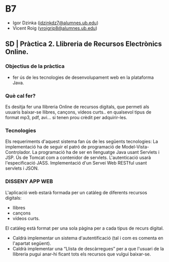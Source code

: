 # B7
* Igor Dzinka (idzinkdz7@alumnes.ub.edu)
* Vicent Roig (vroigrip8@alumnes.ub.edu)

## SD | Pràctica 2. Llibreria de Recursos Electrònics Online.

### Objectius de la pràctica
* fer ús de les tecnologies de desenvolupament web en la plataforma Java.

### Què cal fer?

Es desitja fer una llibreria Online de recursos digitals, que permeti als usuaris baixar-se llibres, cançons, vídeos curts.. en qualsevol tipus de format mp3, pdf, avi... si tenen prou crèdit per adquirir-les.

### Tecnologies

Els requeriments d'aquest sistema fan ús de les següents tecnologies: La implementació ha de seguir el patró de programació de Model-Vista-Controlador. La programació ha de ser en llenguatge Java usant Servlets i JSP. Ús de Tomcat com a contenidor de servlets. L'autenticació usarà l'especificació JASS. Implementació d'un Servei Web RESTful usant servlets i JSON.

### DISSENY APP WEB

L'aplicació web estarà formada per un catàleg de diferents recursos digitals:
* llibres
* cançons
* vídeos curts.

El catàleg està format per una sola pàgina per a cada tipus de recurs digital.
* Caldrà implementar un sistema d'autentificació (tal i com es comenta en l'apartat següent).
* Caldrà implementar una “Llista de descàrregues” per a que l'usuari de la llibreria pugui anar-hi ficant tots els recursos que vulgui baixar-se.

